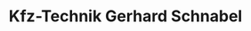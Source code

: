 ---
title: "Kfz-Technik Gerhard Schnabel"
url: /hosenfeld/kfz-technik-gerhard-schnabel/
shop: Autowerkstatt
---